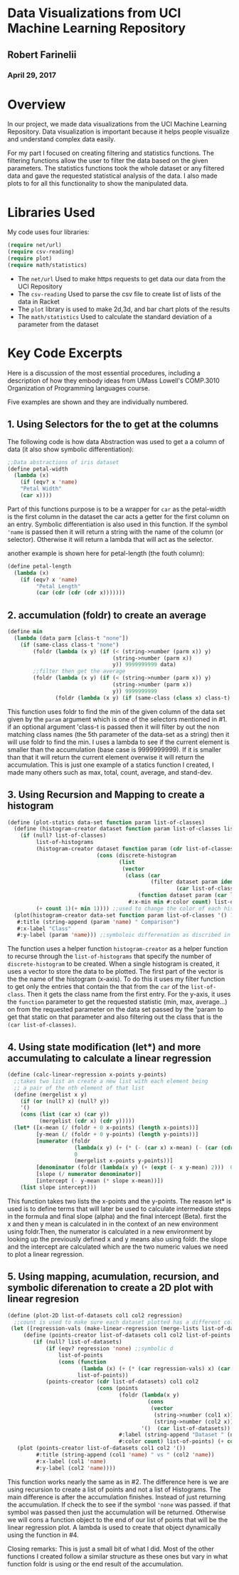 # Data Visualizations from UCI Machine Learning Repository

## Robert Farinelii
### April 29, 2017

# Overview
In our project, we made data visualizations from the UCI Machine Learning Repository. 
Data visualization is important because it helps people visualize and understand complex data easily. 

For my part I focused on creating filtering and statistics functions. The filtering functions allow the user to filter the 
data based on the given parameters. The statistics functions took the whole dataset or any filtered data and gave the 
requested statistical analysis of the data. I also made plots to for all this functionality to show the manipulated data. 

# Libraries Used
My code uses four libraries:

```lisp
(require net/url)
(require csv-reading)
(require plot)
(require math/statistics)
```

* The ```net/url``` Used to make https requests to get data our data from the UCI Repository
* The ```csv-reading``` Used to parse the csv file  to create list of lists of the data in Racket
* The ```plot``` library is used to make 2d,3d, and bar chart plots of the results
* The ```math/statistics``` Used to calculate the standard deviation of a parameter from the dataset

# Key Code Excerpts

Here is a discussion of the most essential procedures, including a description of how they embody ideas from 
UMass Lowell's COMP.3010 Organization of Programming languages course.

Five examples are shown and they are individually numbered.

## 1. Using Selectors for the to get at the columns 

The following code is how data Abstraction was used to get a a column of data (it also show symbolic differentiation):


```lisp
;;Data abstractions of iris dataset
(define petal-width
  (lambda (x)
    (if (eqv? x 'name)
    "Petal Width"
    (car x))))
```
Part of this functions purpose is to be a wrapper for ```car``` as the petal-width is the first column in the dataset the car
acts a getter for the first column on an entry. Symbolic differentiation is also used in this function. If the symbol ```'name```
is passed then it will return a string with the name of the column (or selector). Otherwise it will return a lambda that will
act as the selector.

another example is shown here for petal-length (the fouth column):

```lisp
(define petal-length
  (lambda (x)
    (if (eqv? x 'name)
         "Petal Length"
         (car (cdr (cdr (cdr x)))))))

```

## 2. accumulation (foldr) to create an average
 
```lisp
(define min
  (lambda (data parm [class-t "none"])
    (if (same-class class-t "none")
        (foldr (lambda (x y) (if (< (string->number (parm x)) y)
                                 (string->number (parm x))
                                 y)) 9999999999 data)
        ;;filter then get the average
        (foldr (lambda (x y) (if (< (string->number (parm x)) y)
                                 (string->number (parm x))
                                 y)) 9999999999
               (foldr (lambda (x y) (if (same-class (class x) class-t) (cons x y) y)) '() data)))))
```

This function uses foldr to find the min of the given column of the data set given by the ```param```
argument which is one of the selectors mentioned in #1. if an optional argument 'class-t is passed
then it will filter by out the non matching class names (the 5th parameter of the data-set as a string)
then it will use foldr to find the min. I uses a lambda to see if the current element is smaller than
the accumulation (base case is 9999999999). If it is smaller than that it will return the current element
overwise it will return the accumulation. This is just one example of a statics function I created, I made
many others such as max, total, count, average, and stand-dev.


## 3. Using Recursion and Mapping to create a histogram

```lisp
(define (plot-statics data-set function param list-of-classes)
  (define (histogram-creator dataset function param list-of-classes list-of-histograms count min)
    (if (null? list-of-classes)
         list-of-histograms
         (histogram-creator dataset function param (cdr list-of-classes)
                            (cons (discrete-histogram
                                   (list
                                    (vector
                                     (class (car
                                             (filter dataset param identity ;;filitering to get the class name happens here
                                                     (car list-of-classes))))
                                         (function dataset param (car list-of-classes)))) ;; getting the statisic happens here
                                      #:x-min min #:color count) list-of-histograms)
         (+ count 1)(+ min 1)))) ;;used to change the color of each histogram
  (plot(histogram-creator data-set function param list-of-classes '() 1 0)
   #:title (string-append (param 'name) " Comparison")
   #:x-label "Class"
   #:y-label (param 'name))) ;;symboloic differenation as discribed in #1 in use
```
The function uses a helper function ```histogram-creator``` as a helper function to recurse through the ```list-of-histograms``` that
specify the number of ```discrete-histogram``` to be created. When a single histogram is created, it uses a vector to store the
data to be plotted. The first part of the vector is the the name of the histogram (x-axis). To do this it uses my filter function
to get only the entries that contain the that from the ```car``` of the ```list-of-class```. Then it gets the class name from the first
entry. For the y-axis, it uses the ```function``` parameter to get the requested statistic (min, max, average...) on from the requested
parameter on the data set passed by the 'param to get that static on that parameter and also filtering out the class that is the
```(car list-of-classes)```.


## 4. Using state modification (let*) and more accumulating to calculate a linear regression


```lisp
(define (calc-linear-regression x-points y-points)
  ;;takes two list an create a new list with each element being
  ;; a pair of the nth element of that list
  (define (mergelist x y)
    (if (or (null? x) (null? y))
    '()
    (cons (list (car x) (car y))
          (mergelist (cdr x) (cdr y)))))         
  (let* ([x-mean (/ (foldr + 0 x-points) (length x-points))]
         [y-mean (/ (foldr + 0 y-points) (length y-points))]
         [numerator (foldr
                     (lambda(x y) (+ (* (- (car x) x-mean) (- (car (cdr x)) y-mean))))
                     0
                     (mergelist x-points y-points))]
         [denominator (foldr (lambda(x y) (+ (expt (- x y-mean) 2)))  0 x-points)]
         [slope (/ numerator denominator)]
         [intercept (- y-mean (* slope x-mean))])
    (list slope intercept)))
```

This function takes two lists the x-points and the y-points. The reason let* is used is to define terms
that will later be used to calculate intermediate steps in the formula and final slope (alpha) and the
final intercept (Beta). first the x and then y mean is calculated in in the context of an new environment
using foldr.Then, the numerator is calculated in a new environment by looking up the previously defined
x and y means also using foldr. the slope and the intercept are calculated which are the two numeric values
we need to plot a linear regression.

## 5. Using mapping, acumulation, recursion, and symbolic diferenation to create a 2D plot with linear regresion 

```lisp
(define (plot-2D list-of-datasets col1 col2 regression)
  ;;count is used to make sure each dataset plotted has a different color
 (let ([regression-vals (make-linear-regression (merge-lists list-of-datasets) col1 col2)])
     (define (points-creator list-of-datasets col1 col2 list-of-points count)
        (if (null? list-of-datasets)
            (if (eqv? regression 'none) ;;symbolic d
                list-of-points
                (cons (function
                       (lambda (x) (+ (* (car regression-vals) x) (car (cdr regression-vals)))))
                      list-of-points))
            (points-creator (cdr list-of-datasets) col1 col2
                            (cons (points
                                   (foldr (lambda(x y)
                                            (cons
                                             (vector
                                              (string->number (col1 x))
                                              (string->number (col2 x))) y))
                                          '()  (car list-of-datasets))
                                   #:label (string-append "Dataset " (number->string count))
                                   #:color count) list-of-points) (+ count 1))))
   (plot (points-creator list-of-datasets col1 col2 '())
         #:title (string-append (col1 'name) " vs " (col2 'name))
         #:x-label (col1 'name)
         #:y-label (col2 'name))))
```
This function works nearly the same as in #2. The difference here is we are using recursion to create a list of points
and not a list of Histograms. The main difference is after the accumulation finishes. Instead of just returning the
accumulation. If check the to see if the symbol ```'none``` was passed. if that symbol was passed then just the accumulation
will be returned. Otherwise we will cons a function object to the end of our list of points that will be the linear
regression plot. A lambda is used to create that object dynamically using the function in #4.


Closing remarks: This is just a small bit of what I did. Most of the other functions I created follow a similar structure
as these ones but vary in what function foldr is using or the end result of the accumulation.
